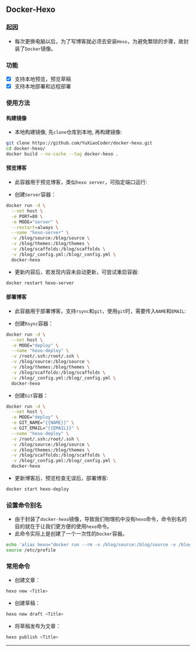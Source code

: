 ## Docker-Hexo

### 起因

+ 每次更换电脑以后，为了写博客就必须去安装`Hexo`，为避免繁琐的步骤，故封装了`Docker`镜像。

### 功能

+ [x] 支持本地预览，预览草稿
+ [x] 支持本地部署和远程部署

### 使用方法

#### 构建镜像

+ 本地构建镜像, 先`clone`仓库到本地, 再构建镜像:

```bash
git clone https://github.com/YuXiaoCoder/docker-hexo.git
cd docker-hexo/
docker build --no-cache --tag docker-hexo .
```

#### 预览博客

+ 此容器用于预览博客，类似`hexo server`，可指定端口运行:

+ 创建`Server`容器：

```bash
docker run -d \
  --net host \
  -e PORT=80 \
  -e MODE="server" \
  --restart=always \
  --name "hexo-server" \
  -v /blog/source:/blog/source \
  -v /blog/themes:/blog/themes \
  -v /blog/scaffolds:/blog/scaffolds \
  -v /blog/_config.yml:/blog/_config.yml \
  docker-hexo
```

+ 更新内容后，若发现内容未自动更新，可尝试重启容器:

```bash
docker restart hexo-server
```

#### 部署博客

+ 此容器用于部署博客，支持`rsync`和`git`，使用`git`时，需要传入`NAME`和`EMAIL`:

+ 创建`Rsync`容器：

```bash
docker run -d \
  --net host \
  -e MODE="deploy" \
  --name "hexo-deploy" \
  -v /root/.ssh:/root/.ssh \
  -v /blog/source:/blog/source \
  -v /blog/themes:/blog/themes \
  -v /blog/scaffolds:/blog/scaffolds \
  -v /blog/_config.yml:/blog/_config.yml \
  docker-hexo
```

+ 创建`Git`容器：

```bash
docker run -d \
  --net host \
  -e MODE="deploy" \
  -e GIT_NAME="{{NAME}}" \
  -e GIT_EMAIL="{{EMAIL}}" \
  --name "hexo-deploy" \
  -v /root/.ssh:/root/.ssh \
  -v /blog/source:/blog/source \
  -v /blog/themes:/blog/themes \
  -v /blog/scaffolds:/blog/scaffolds \
  -v /blog/_config.yml:/blog/_config.yml \
  docker-hexo
```

+ 更新博客后，预览检查无误后，部署博客:

```bash
docker start hexo-deploy
```

### 设置命令别名

+ 由于封装了`docker-hexo`镜像，导致我们物理机中没有`hexo`命令，命令别名的目的就在于让我们更方便的使用`hexo`命令。
+ 此命令实际上是创建了一个一次性的`Docker`容器。

```bash
echo 'alias hexo="docker run --rm -v /blog/source:/blog/source -v /blog/themes:/blog/themes -v /blog/scaffolds:/blog/scaffolds -v /blog/_config.yml:/blog/_config.yml docker-hexo hexo"' >> /etc/profile
source /etc/profile
```

### 常用命令

+ 创建文章：

```bash
hexo new <Title>
```

+ 创建草稿：

```bash
hexo new draft <Title>
```

+ 将草稿发布为文章：

```bash
hexo publish <Title>
```

***
